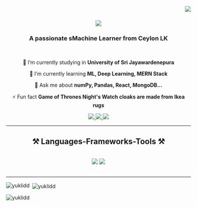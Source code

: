 <img align="right" src="https://visitor-badge.laobi.icu/badge?page_id=salesp07.salesp07" />

<h1 align="center">
    <img src="https://readme-typing-svg.herokuapp.com/?font=Righteous&size=35&center=true&vCenter=true&width=500&height=70&duration=4000&lines=Hi+There!+👋;+I'm+Dakshana+Tharindu!;" />
</h1>

<h3 align="center">A passionate sMachine Learner from Ceylon LK</h3>

<br/>

<div align="center">
 
 🔭 I’m currently studying in **University of Sri Jayawardenepura**
 
 🌱 I’m currently learning **ML, Deep Learning, MERN Stack**

💬 Ask me about **numPy, Pandas, React, MongoDB...**

⚡ Fun fact **Game of Thrones Night's Watch cloaks are made from Ikea rugs**

 </div>
 
<div align="center"> 
  <a href="dakshanapeiris@gmail.com">
    <img src="https://img.shields.io/badge/Gmail-333333?style=for-the-badge&logo=gmail&logoColor=red" />
  </a>
  <a href="https://www.linkedin.com/in/dakshanapeiris/" target="_blank">
    <img src="https://img.shields.io/badge/LinkedIn-0077B5?style=for-the-badge&logo=linkedin&logoColor=white" target="_blank" />
  </a>
 <a href="https://github.com/YuklidD" target="_blank">
     <img src="https://img.shields.io/badge/Portfolio-FF5722?style=for-the-badge&logo=todoist&logoColor=white" target="_blank" /> <!-- sqlite, safari, google-chrome are other good icon options -->
  </a>
</div>

 <hr/>
 
<h2 align="center">⚒️ Languages-Frameworks-Tools ⚒️</h2>
<br/>
<div align="center">
    <img src="https://skillicons.dev/icons?i=react,bootstrap,mui,html,css,vscode,github,figma,tailwind,git,numpy,tensor" />
    <img src="https://skillicons.dev/icons?i=nodejs,python,javascript,typescript,express,firebase,mongodb,c,java,tensor,numpy,mysql,flask" /><br>
</div>

<br/>
<hr/>


<p><img align="left" src="https://github-readme-stats.vercel.app/api/top-langs?username=yuklidd&show_icons=true&locale=en&layout=compact" alt="yuklidd" /></p>

<p>&nbsp;<img align="center" src="https://github-readme-stats.vercel.app/api?username=yuklidd&show_icons=true&locale=en" alt="yuklidd" /></p>

<p><img align="center" src="https://github-readme-streak-stats.herokuapp.com/?user=yuklidd&" alt="yuklidd" /></p>
</div>

<br/>
